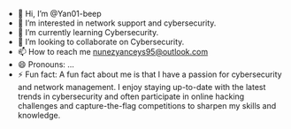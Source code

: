 - 👋 Hi, I’m @Yan01-beep
- 👀 I’m interested in network support and cybersecurity.
- 🌱 I’m currently learning Cybersecurity.
- 💞️ I’m looking to collaborate on Cybersecurity.
- 📫 How to reach me nunezyanceys95@outlook.com
- 😄 Pronouns: ...
- ⚡ Fun fact: A fun fact about me is that I have a passion for cybersecurity and network management. I enjoy staying up-to-date with the latest trends in cybersecurity and often participate in online hacking challenges and capture-the-flag competitions to sharpen my skills and knowledge.

<!---
Yan01-beep/Yan01-beep is a ✨ special ✨ repository because its `README.md` (this file) appears on your GitHub profile.
You can click the Preview link to take a look at your changes.
--->
